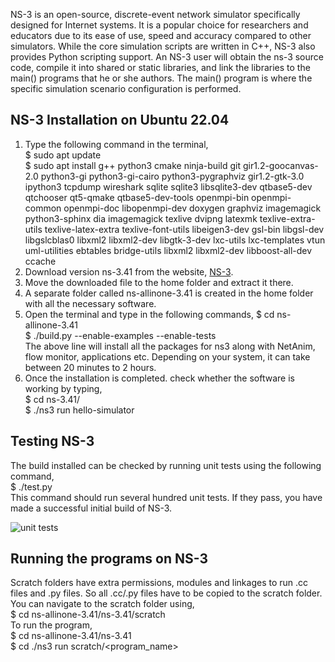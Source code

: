 NS-3 is an open-source, discrete-event network simulator specifically designed for Internet systems. It is a popular choice for researchers and educators due to its ease of use, speed and accuracy compared to other simulators. While the core simulation scripts are written in C++, NS-3 also provides Python scripting support. An NS-3 user will obtain the ns-3 source code, compile it into shared or static libraries, and link the libraries to the main() programs that he or she authors. The main() program is where the specific simulation scenario configuration is performed.

## NS-3 Installation on Ubuntu 22.04

1. Type the following command in the terminal, <br />
   $ sudo apt update <br />
   $ sudo apt install g++ python3 cmake ninja-build git gir1.2-goocanvas-2.0 python3-gi python3-gi-cairo python3-pygraphviz gir1.2-gtk-3.0 ipython3 tcpdump wireshark sqlite sqlite3 libsqlite3-dev qtbase5-dev qtchooser qt5-qmake qtbase5-dev-tools openmpi-bin openmpi-common openmpi-doc libopenmpi-dev doxygen graphviz imagemagick python3-sphinx dia imagemagick texlive dvipng latexmk texlive-extra-utils texlive-latex-extra texlive-font-utils libeigen3-dev gsl-bin libgsl-dev libgslcblas0 libxml2 libxml2-dev libgtk-3-dev lxc-utils lxc-templates vtun uml-utilities ebtables bridge-utils libxml2 libxml2-dev libboost-all-dev ccache
2. Download version ns-3.41 from the website, [NS-3](https://www.nsnam.org/releases/ns-3-41/).
3. Move the downloaded file to the home folder and extract it there.
4. A separate folder called ns-allinone-3.41 is created in the home folder with all the necessary software.
5. Open the terminal and type in the following commands,
   $  cd ns-allinone-3.41 <br />
   $ ./build.py --enable-examples --enable-tests <br />
   The above line will install all the packages for ns3 along with NetAnim, flow monitor,  applications etc.
   Depending on your system, it can take between 20 minutes to 2 hours.
6. Once the installation is completed. check whether the software is working by typing, <br />
   $ cd ns-3.41/ <br />
   $ ./ns3 run hello-simulator

## Testing NS-3

The build installed can be checked by running unit tests using the following command, <br />
$ ./test.py <br />
This command should run several hundred unit tests. If they pass, you have made a successful initial build of NS-3.

![unit tests](https://github.com/bindu-1805/NS-3/assets/137310333/c263f0c6-c48e-4c71-837d-8f651f1636ab)

## Running the programs on NS-3

Scratch folders have extra permissions, modules and linkages to run .cc files and .py files. So all .cc/.py files have to be copied to the scratch folder. You can navigate to the scratch folder using, <br />
$ cd ns-allinone-3.41/ns-3.41/scratch <br />
To run the program, <br />
$ cd ns-allinone-3.41/ns-3.41 <br />
$ cd ./ns3 run scratch/<program_name>

